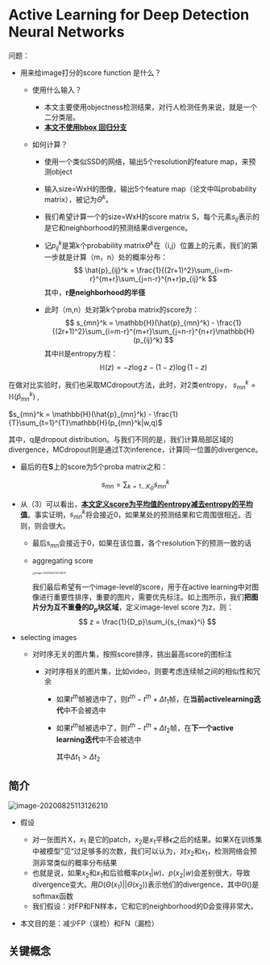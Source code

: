 # Active Learning for Deep Detection Neural Networks

问题：

- 用来给image打分的score function 是什么？

  - 使用什么输入？

    - 本文主要使用objectness检测结果，对行人检测任务来说，就是一个二分类层。
    - **<u>本文不使用bbox 回归分支</u>**

  - 如何计算？

    - 使用一个类似SSD的网络，输出5个resolution的feature map，来预测object

    - 输入size=WxH的图像，输出5个feature map（论文中叫probability matrix），被记为$\Theta^{k}$。

    - 我们希望计算一个的size=WxH的score matrix S，每个元素$s_{ij}$表示的是它和neighborhood的预测结果divergence。

    - 记$p_{ij}^k$是第k个probability matrix$\Theta^k$在（i,j）位置上的元素，我们的第一步就是计算（m，n）处的概率分布：
      $$
      \hat{p}_{ij}^k = \frac{1}{(2r+1)^2}\sum_{i=m-r}^{m+r}\sum_{j=n-r}^{n+r}p_{ij}^k
      $$
      其中，**r是neighborhood的半径**

    - 此时（m,n）处对第k个proba matrix的score为：
      $$
      s_{mn}^k = \mathbb{H}(\hat{p}_{mn}^k) - \frac{1}{(2r+1)^2}\sum_{i=m-r}^{m+r}\sum_{j=n-r}^{n+r}\mathbb{H}(p_{ij}^k)
      $$
      其中$\mathbb{H}$是entropy方程：
      $$
      \mathbb{H}(z) = -z\log{z} - (1-z)\log{(1-z)}
      $$
      

在做对比实验时，我们也采取MCdropout方法，此时，对2类entropy，
   $s_{mn}^k = \mathbb{H}(\hat{p}_{mn}^k)$ , 

  $s_{mn}^k = \mathbb{H}(\hat{p}_{mn}^k)  - \frac{1}{T}\sum_{t=1}^{T}\mathbb{H}(p_{mn}^k|w,q)$

  其中，q是dropout distribution。与我们不同的是，我们计算局部区域的divergence，MCdropout则是通过T次inference，计算同一位置的divergence。

- 最后的在**S**上的score为5个proba matrix之和：

$$
s_{mn} = \sum_{k=1...K_{\Theta}}s_{mn}^k
$$

- 从（3）可以看出，**<u>本文定义score为平均值的entropy减去entropy的平均值</u>**。事实证明，$s_{mn}^k$将会接近0，如果某处的预测结果和它周围很相近。否则，则会很大。
  
    - 最后$s_{mn}$会接近于0，如果在该位置，各个resolution下的预测一致的话
    
    - aggregating score

      <img src="/Users/lizhiwei/Documents/paper_notes/active_learning/image-20200825135219676.png" alt="image-20200825135219676" style="zoom:33%;" />

      我们最后希望有一个image-level的score，用于在active learning中对图像进行重要性排序，重要的图片，需要优先标注。如上图所示，我们**把图片分为互不重叠的$D_p$块区域**，定义image-level score 为z，则：
  $$
      z = \frac{1}{D_p}\sum_i{s_{max}^i}
  $$
  
- selecting  images
  
  - 对时序无关的图片集，按照score排序，挑出最高score的图标注
    
      - 对时序相关的图片集，比如video，则要考虑连续帧之间的相似性和冗余
      
        - 如果$t^{th}$帧被选中了，则$t^{th} - t^{th}+\Delta{t_1}$帧，在**当前activelearning迭代**中不会被选中
      
        - 如果$t^{th}$帧被选中了，则$t^{th} - t^{th}+\Delta{t_2}$帧，在**下一个active learning迭代**中不会被选中
      
          其中$\Delta{t_1} > \Delta{t_2}$

## 简介

![image-20200825113126210](/Users/lizhiwei/Documents/paper_notes/active_learning/image-20200825113126210.png)

- 假设

  - 对一张图片X，$x_1$ 是它的patch，$x_2$是$x_1$平移$\epsilon$之后的结果。如果X在训练集中被模型”见“过足够多的次数，我们可以认为，对$x_2$和$x_1$，检测网络会预测非常类似的概率分布结果
  - 也就是说，如果$x_2$和$x_1$和后验概率$p(x_1|w)$、$p(x_2|w)$会差别很大，导致divergence变大。用$D(\Theta(x_1)||\Theta(x_2))$表示他们的divergence，其中$\Theta()$是softmax函数
  - 我们假设：对FP和FN样本，它和它的neighborhood的D会变得非常大。

- 本文目的是：减少FP（误检）和FN（漏检）

  

## 关键概念




